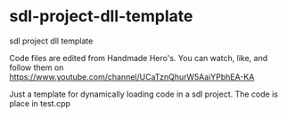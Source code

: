 # sdl-project-dll-template
sdl project dll template

Code files are edited from Handmade Hero's. You can watch, like, and follow them on https://www.youtube.com/channel/UCaTznQhurW5AaiYPbhEA-KA

Just a template for dynamically loading code in a sdl project. The code is place in test.cpp
